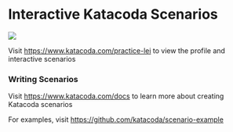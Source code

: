 # Interactive Katacoda Scenarios

[![](http://shields.katacoda.com/katacoda/practice-lei/count.svg)](https://www.katacoda.com/practice-lei "Get your profile on Katacoda.com")

Visit https://www.katacoda.com/practice-lei to view the profile and interactive scenarios

### Writing Scenarios
Visit https://www.katacoda.com/docs to learn more about creating Katacoda scenarios

For examples, visit https://github.com/katacoda/scenario-example
